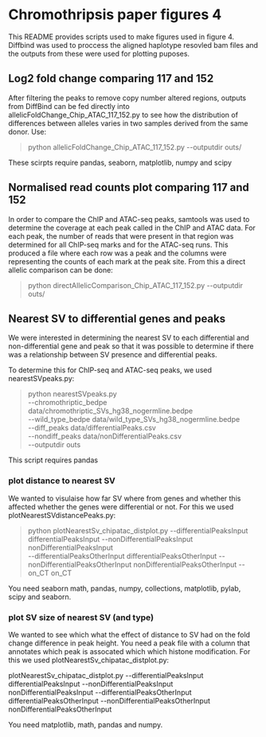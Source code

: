 # Chromothripsis paper figures 4

This README provides scripts used to make figures used in figure 4. Diffbind was used to proccess the aligned haplotype resovled bam files and the outputs from these were used for plotting puposes. 

## Log2 fold change comparing 117 and 152

After filtering the peaks to remove copy number altered regions, outputs from DiffBind can be fed directly into allelicFoldChange_Chip_ATAC_117_152.py to see how the distribution of differences between alleles varies in two samples derived from the same donor. Use:

> python allelicFoldChange_Chip_ATAC_117_152.py --outputdir outs/

These scirpts require pandas, seaborn, matplotlib, numpy and scipy

## Normalised read counts plot comparing 117 and 152

In order to compare the ChIP and ATAC-seq peaks, samtools was used to determine the coverage at each peak called in the ChIP and ATAC data. For each peak, the number of reads that were present in that region was determined for all ChIP-seq marks and for the ATAC-seq runs. This produced a file where each row was a peak and the columns were representing the counts of each mark at the peak site. From this a direct allelic comparison can be done:

> python directAllelicComparison_Chip_ATAC_117_152.py  --outputdir outs/


## Nearest SV to differential genes and peaks

We were interested in determining the nearest SV to each differential and non-differential gene and peak so that it was possible to determine if there was a relationship between SV presence and differential peaks. 


To determine this for ChIP-seq and ATAC-seq peaks, we used nearestSVpeaks.py:
> python nearestSVpeaks.py  \
> --chromothriptic_bedpe data/chromothriptic_SVs_hg38_nogermline.bedpe \
> --wild_type_bedpe data/wild_type_SVs_hg38_nogermline.bedpe \
> --diff_peaks data/differentialPeaks.csv \
> --nondiff_peaks data/nonDifferentialPeaks.csv \
> --outputdir outs

This script requires pandas 

### plot distance to nearest SV

We wanted to visulaise how far SV where from genes and whether this affected whether the genes were differential or not. For this we used plotNearestSVdistancePeaks.py:

> python plotNearestSv_chipatac_distplot.py  --differentialPeaksInput differentialPeaksInput --nonDifferentialPeaksInput nonDifferentialPeaksInput \
    --differentialPeaksOtherInput differentialPeaksOtherInput --nonDifferentialPeaksOtherInput nonDifferentialPeaksOtherInput --on_CT on_CT

You need seaborn math, pandas, numpy, collections, matplotlib, pylab, scipy and seaborn.

### plot SV size of nearest SV (and type)

We wanted to see which what the effect of distance to SV had on the fold change difference in peak height. You need a peak file with a column that annotates which peak is assocated which which histone modification. For this we used plotNearestSv_chipatac_distplot.py:

plotNearestSv_chipatac_distplot.py  --differentialPeaksInput differentialPeaksInput --nonDifferentialPeaksInput nonDifferentialPeaksInput --differentialPeaksOtherInput differentialPeaksOtherInput --nonDifferentialPeaksOtherInput nonDifferentialPeaksOtherInput

You need matplotlib, math, pandas and numpy.
